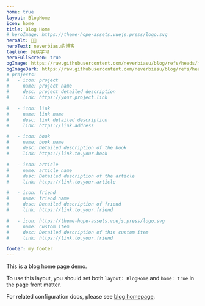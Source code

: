 ```yaml
---
home: true
layout: BlogHome
icon: home
title: Blog Home
# heroImage: https://theme-hope-assets.vuejs.press/logo.svg
heroAlt: 👨‍💻
heroText: neverbiasu的博客
tagline: 持续学习
heroFullScreen: true
bgImage: https://raw.githubusercontent.com/neverbiasu/blog/refs/heads/main/src/.vuepress/public/assets/images/cover-light.jpg
bgImageDark: https://raw.githubusercontent.com/neverbiasu/blog/refs/heads/main/src/.vuepress/public/assets/images/cover-dark.jpg
# projects:
#   - icon: project
#     name: project name
#     desc: project detailed description
#     link: https://your.project.link

#   - icon: link
#     name: link name
#     desc: link detailed description
#     link: https://link.address

#   - icon: book
#     name: book name
#     desc: Detailed description of the book
#     link: https://link.to.your.book

#   - icon: article
#     name: article name
#     desc: Detailed description of the article
#     link: https://link.to.your.article

#   - icon: friend
#     name: friend name
#     desc: Detailed description of friend
#     link: https://link.to.your.friend

#   - icon: https://theme-hope-assets.vuejs.press/logo.svg
#     name: custom item
#     desc: Detailed description of this custom item
#     link: https://link.to.your.friend

footer: my footer
---
```


This is a blog home page demo.

To use this layout, you should set both `layout: BlogHome` and `home: true` in the page front matter.

For related configuration docs, please see [blog homepage](https://theme-hope.vuejs.press/guide/blog/home.html).
